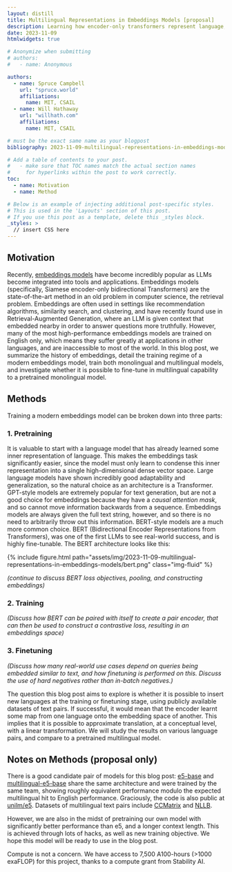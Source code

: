 ```yaml
---
layout: distill
title: Multilingual Representations in Embeddings Models [proposal]
description: Learning how encoder-only transformers represent language, and testing if you can teach an old model to speak a new language.
date: 2023-11-09
htmlwidgets: true

# Anonymize when submitting
# authors:
#   - name: Anonymous

authors:
  - name: Spruce Campbell
    url: "spruce.world"
    affiliations:
      name: MIT, CSAIL
  - name: Will Hathaway
    url: "willhath.com"
    affiliations:
      name: MIT, CSAIL

# must be the exact same name as your blogpost
bibliography: 2023-11-09-multilingual-representations-in-embeddings-models.bib

# Add a table of contents to your post.
#   - make sure that TOC names match the actual section names
#     for hyperlinks within the post to work correctly.
toc:
  - name: Motivation
  - name: Method

# Below is an example of injecting additional post-specific styles.
# This is used in the 'Layouts' section of this post.
# If you use this post as a template, delete this _styles block.
_styles: >
  // insert CSS here
---
```


## Motivation

Recently, [embeddings models](https://platform.openai.com/docs/guides/embeddings) have become incredibly popular as LLMs become integrated into tools and applications. Embeddings models (specifically, Siamese encoder-only bidirectional Transformers) are the state-of-the-art method in an old problem in computer science, the retrieval problem. Embeddings are often used in settings like recommendation algorithms, similarity search, and clustering, and have recently found use in Retrieval-Augmented Generation, where an LLM is given context that embedded nearby in order to answer questions more truthfully. However, many of the most high-performance embeddings models are trained on English only, which means they suffer greatly at applications in other languages, and are inaccessible to most of the world. In this blog post, we summarize the history of embeddings, detail the training regime of a modern embeddings model, train both monolingual and multilingual models, and investigate whether it is possible to fine-tune in multilingual capability to a pretrained monolingual model.

## Methods

Training a modern embeddings model can be broken down into three parts:

### 1. Pretraining

It is valuable to start with a language model that has already learned some inner representation of language. This makes the embeddings task significantly easier, since the model must only learn to condense this inner representation into a single high-dimensional dense vector space. Large language models have shown incredibly good adaptability and generalization, so the natural choice as an architecture is a Transformer. GPT-style models are extremely popular for text generation, but are not a good choice for embeddings because they have a _causal attention mask_, and so cannot move information backwards from a sequence. Embeddings models are always given the full text string, however, and so there is no need to arbitrarily throw out this information. BERT-style models are a much more common choice. BERT (Bidirectional Encoder Representations from Transformers), was one of the first LLMs to see real-world success, and is highly fine-tunable. The BERT architecture looks like this:

{% include figure.html path="assets/img/2023-11-09-multilingual-representations-in-embeddings-models/bert.png" class="img-fluid" %}

_(continue to discuss BERT loss objectives, pooling, and constructing embeddings)_

### 2. Training

_(Discuss how BERT can be paired with itself to create a pair encoder, that can then be used to construct a contrastive loss, resulting in an embeddings space)_

### 3. Finetuning

_(Discuss how many real-world use cases depend on queries being embedded similar to text, and how finetuning is performed on this. Discuss the use of hard negatives rather than in-batch negatives.)_

The question this blog post aims to explore is whether it is possible to insert new languages at the training or finetuning stage, using publicly available datasets of text pairs. If successful, it would mean that the encoder learnt some map from one language onto the embedding space of another. This implies that it is possible to approximate translation, at a conceptual level, with a linear transformation. We will study the results on various language pairs, and compare to a pretrained multilingual model.

## Notes on Methods (proposal only)

There is a good candidate pair of models for this blog post: [e5-base](https://huggingface.co/intfloat/e5-base-v2) and [multilingual-e5-base](https://huggingface.co/intfloat/multilingual-e5-base) share the same architecture and were trained by the same team, showing roughly equivalent performance modulo the expected multilingual hit to English performance. Graciously, the code is also public at [unilm/e5](https://github.com/microsoft/unilm/tree/master/e5). Datasets of multilingual text pairs include [CCMatrix](https://ai.meta.com/blog/ccmatrix-a-billion-scale-bitext-data-set-for-training-translation-models/) and [NLLB](https://huggingface.co/datasets/allenai/nllb).

However, we are also in the midst of pretraining our own model with significantly better performance than e5, and a longer context length. This is achieved through lots of hacks, as well as new training objective. We hope this model will be ready to use in the blog post.

Compute is not a concern. We have access to 7,500 A100-hours (>1000 exaFLOP) for this project, thanks to a compute grant from Stability AI.